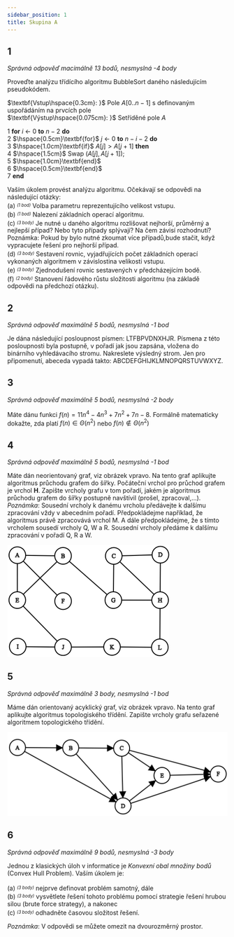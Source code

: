 ```yaml
---
sidebar_position: 1
title: Skupina A
---
```


## 1

*Správná odpověď macimálně 13 bodů, nesmyslná -4 body*

Proveďte analýzu třídícího algoritmu BubbleSort daného následujícím pseudokódem.

$\textbf{Vstup\hspace{0.3cm}: }$ Pole $\textit{A}[0..\textit{n} - 1]$ s definovaným uspořádáním na prvcích pole <br />
$\textbf{Výstup\hspace{0.075cm}: }$ Setříděné pole $\textit{A}$ <br />

1 $\textbf{for}$ $\textit{i}$ $\gets$ 0 $\textbf{to}$ $\textit{n} - 2$  $\textbf{do}$ <br />
2 $\hspace{0.5cm}\textbf{for}$ $\textit{j}$ $\gets$ 0 $\textbf{to}$ $\textit{n} - \textit{i} - 2$  $\textbf{do}$ <br />
3 $\hspace{1.0cm}\textbf{if}$ $\textit{A}[j] > \textit{A}[j + 1]$  $\textbf{then}$ <br />
4 $\hspace{1.5cm}$ Swap ($\textit{A}[j],\textit{A}[j + 1]$); <br />
5 $\hspace{1.0cm}\textbf{end}$<br />
6 $\hspace{0.5cm}\textbf{end}$<br />
7 $\textbf{end}$<br />

Vaším úkolem provést analýzu algoritmu. Očekávají se odpovědi na následující otázky: <br />
(a) <sup><sub>*(1 bod)*</sub></sup> Volba parametru reprezentujícího velikost vstupu. <br />
(b) <sup><sub>*(1 bod)*</sub></sup> Nalezení základních operací algoritmu. <br />
(c) <sup><sub>*(3 body)*</sub></sup> Je nutné u daného algoritmu rozlišovat nejhorší, průměrný a nejlepší případ? Nebo tyto případy splývají? Na čem závisí rozhodnutí? Poznámka: Pokud by bylo nutné zkoumat více případů,bude stačit, když vypracujete řešení pro nejhorší případ. <br />
(d) <sup><sub>*(3 body)*</sub></sup> Sestavení rovnic, vyjadřujících počet základních operací vykonaných algoritmem v závislostina velikosti vstupu. <br />
(e) <sup><sub>*(3 body)*</sub></sup> Zjednodušení rovnic sestavených v předcházejícím bodě. <br />
(f) <sup><sub>*(2 body)*</sub></sup> Stanovení řádového růstu složitosti algoritmu (na základě odpovědi na předchozí otázku).

## 2

*Správná odpověď maximálně 5 bodů, nesmyslná -1 bod*

Je dána následující posloupnost písmen: LTFBPVDNXHJR. Písmena z této posloupnosti byla postupně, v pořadí jak jsou zapsána, vložena do binárního vyhledávacího stromu. Nakreslete výsledný strom. Jen pro připomenutí, abeceda vypadá takto: ABCDEFGHIJKLMNOPQRSTUVWXYZ.

## 3

*Správná odpověď maximálně 5 bodů, nesmyslná -2 body*

Máte dánu funkci $f(n) = 11n^4 - 4n^3 + 7n^2 + 7n - 8$. Formálně matematicky dokažte, zda platí $f(n)\in\Theta(n^2)$ nebo $f(n)\notin\Theta(n^2)$

## 4

*Správná odpověď maximálně 5 bodů, nesmyslná -1 bod*

Máte dán neorientovaný graf, viz obrázek vpravo. Na tento graf aplikujte algoritmus průchodu grafem do šířky. Počáteční vrchol pro průchod grafem je vrchol **H**. Zapište vrcholy grafu v tom pořadí, jakém je algoritmus průchodu grafem do šířky postupně navštívil (prošel, zpracoval,...). *Poznámka*: Sousední vrcholy k danému vrcholu předávejte k dalšímu zpracování vždy v abecedním pořadí. Předpokládejme například, že algoritmus právě zpracovává vrchol M. A dále předpokládejme, že s tímto vrcholem sousedí vrcholy Q, W a R. Sousední vrcholy předáme k dalšímu zpracování v pořadí Q, R a W.

![](./graphs/unoriented_A.png)

## 5

*Správná odpověď maximálně 3 body, nesmyslná -1 bod*

Máme dán orientovaný acyklický graf, viz obrázek vpravo. Na tento graf aplikujte algoritmus topologiského třídění. Zapište vrcholy grafu seřazené algoritmem topologického třídění.


![](./graphs/oriented_A.png)

## 6

*Správná odpověď maximálně 9 bodů, nesmyslná -3 body*

Jednou z klasických úloh v informatice je *Konvexní obal množiny bodů* (Convex Hull Problem). Vaším úkolem je: <br />

(a) <sup><sub>*(3 body)*</sub></sup> nejprve definovat problém samotný, dále <br />
(b) <sup><sub>*(3 body)*</sub></sup> vysvětlete řešení tohoto problému pomocí strategie řešení hrubou silou (brute force strategy), a nakonec <br />
(c) <sup><sub>*(3 body)*</sub></sup> odhadněte časovou složitost řešení. <br />

*Poznámka*: V odpovědi se můžete omezit na dvourozměrný prostor.